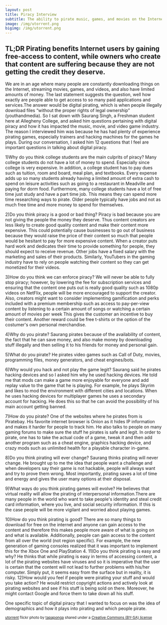 ```yaml
---
layout: post
title: Piracy Interview
subtitle: The ability to pirate music, games, and movies on the Internet has become easier and easier with advances in technological services.
image: /img/utorrent.png
bigimg: /img/utorrent.png
---
```

## TL;DR Pirating benefits Internet users by gaining free-access to content, while owners who create that content are suffering because they are not getting the credit they deserve.

We are in an age where many people are constantly downloading things on the Internet, streaming movies, games, and videos, and also have limited amounts of money. The last statement suggests the question, well how exactly are people able to get access to so many paid applications and services.The answer would be digital pirating, which is when people illegally download files “without the proper rights of legal ownership” (youthandmedia). So I sat down with Saurang Singh, a Freshman student here at Allegheny College, and asked him questions pertaining with digital piracy and how it has impacted the music, movie, and video game industry. The reason I interviewed him was because he has had plenty of experience pirating games, especially trainers and hacking machines for the games he plays. During our conversation, I asked him 12 questions that I feel are important questions in talking about digital piracy.


1)Why do you think college students are the main culprits of piracy?
    Many college students do not have a lot of money to spend. Especially since college is very expensive. In addition, a college student has to pay dues such as tuition, room and board, meal plan, and textbooks. Every expense adds up so many students already having a limited amount of extra cash to spend on leisure activities such as going to a restaurant in Meadville and paying for dorm food. Furthermore, many college students have a lot of free time just study and have a part time job. This means they can spend more time researching ways to pirate. Older people typically have jobs and not as much free time and more money to spend for themselves.

2)Do you think piracy is a good or bad thing?
    Piracy is bad because you are not giving the people the money they deserve. Thus content creators are less likely to create good quality content and make their content more expensive. This could potentially cause businesses to go out of business because they would raise the price of their content so much that people would be hesitant to pay for more expensive content. When a creator puts hard work and dedicates their time to provide something for people, they should expect to receive revenue. Other jobs have a fixed salary with the marketing and sales of their products. Similarly, YouTubers in the gaming industry have to rely on people watching their content so they can get monetized for their videos.

3)How do you think we can enforce piracy?
    We will never be able to fully stop piracy; however, by lowering the fee for subscription services and ensuring that the content one puts out is really good quality such as 1080p videos on NetFlix, people will be more encouraged to support the creator. Also, creators might want to consider implementing gamification and perks included with a premium membership such as access to pay-per-view content by listening to a certain amount of songs or watching a certain amount of movies per week This gives the customer an incentive to buy their content. Another reward could be free t-shirts or the option of the costumer's own personal merchandise.

4)Why do you pirate?
    Saurang pirates because of the availability of content, the fact that he can save money, and also make money by downloading stuff illegally and then selling it to his friends for money and personal gain.

5)What do you pirate?
    He pirates video games such as Call of Duty, movies, programming files, money generators, and cheat engines/bots.

6)Why would you hack and not play the game legit?
    Saurang said he pirates hacking devices and so I asked him why he used hacking devices. He told me that mods can make a game more enjoyable for everyone and add replay value to the game that he is playing. For example, he plays Skyrim and likes to mod the environment with different cities and locations. When he uses hacking devices for multiplayer games he uses a secondary account for hacking. He does this so that he can avoid the possibility of his main account getting banned.

7)How do you pirate?
    One of the websites where he pirates from is Piratebay. His favorite internet browser is Onion as it hides IP information and makes it harder for people to track him. He also talks to people on many gaming forums to make sure the stuff he pirates is safe and legit. In order to pirate, one has to take the actual code of a game, tweak it and then add another program such as a cheat engine, graphics hacking device, and crazy mods such as unlimited health for a playable character in-game.

8)Do you think pirating will ever change?
    Saurang thinks pirating will never change. He brought up to me the idea that people want a challenge and when developers say their game is not hackable, people will always want and try to prove them wrong. Most importantly, pirating saves a lot of time and energy and gives the user many options at their disposal.

9)What ways do you think pirating games will evolve?
    He believes that virtual reality will allow the pirating of interpersonal information.There are many people in the world who want to take people's identity and steal credit card information, where you live, and social security information. If this is the case people will be more vigilant and worried about playing games.

10)How do you think pirating is good?
    There are so many things to download for free on the internet and anyone can gain access to the content and therefore this makes people more aware of what is going on and what is available. Additionally, people can gain access to the content from all over the world (not region specific). For example, the new generation of gaming consoles realized that it was important to implement this for the Xbox One and PlayStation 4.
11)Do you think pirating is easy and why?
    He thinks that while pirating is easy in terms of accessing content, a lot of the pirating websites have viruses and so it is imperative that the user is certain that the content will not lead to further problems with his/her computer. Simply put, it seems easy from the surface but in reality, it is risky.
12)How would you feel if people were pirating your stuff and would you take action?
    He would restrict copyright actions and actively look at pirating websites and see if his stuff is being sold on there. Moreover, he might contact Google and force them to take down all his stuff.

One specific topic of digital piracy that I wanted to focus on was the idea of demographics and how it plays into pirating and which people pirate.

<small> <a title="utorrent" href="https://flickr.com/photos/tapaponga/4882557452">utorrent</a> flickr photo by <a href="https://flickr.com/people/tapaponga">tapaponga</a> shared under a <a href="https://creativecommons.org/licenses/by-sa/2.0/">Creative Commons (BY-SA) license</a> </small>
